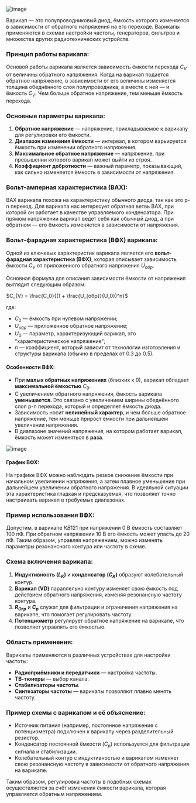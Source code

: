 ![image](https://github.com/user-attachments/assets/4efac860-8217-4dbb-9703-7510859ce85c)

Варикап — это полупроводниковый диод, ёмкость которого изменяется в зависимости от обратного напряжения на его переходе. Варикапы применяются в схемах настройки частоты, генераторов, фильтров и множества других радиотехнических устройств.

### Принцип работы варикапа:
Основой работы варикапа является зависимость ёмкости перехода $C_{V}$ от величины обратного напряжения. Когда на варикап подается обратное напряжение, в зависимости от его величины изменяется толщина обеднённого слоя полупроводника, а вместе с ней — и ёмкость $C_{V}$. Чем больше обратное напряжение, тем меньше ёмкость перехода.

### Основные параметры варикапа:
1. **Обратное напряжение** — напряжение, прикладываемое к варикапу для регулировки его ёмкости.
2. **Диапазон изменения ёмкости** — интервал, в котором варьируется ёмкость при изменении обратного напряжения.
3. **Максимальное обратное напряжение** — напряжение, при превышении которого варикап может выйти из строя.
4. **Коэффициент добротности** — важный параметр, показывающий, как сильно изменяется ёмкость в зависимости от напряжения.

### Вольт-амперная характеристика (ВАХ):
ВАХ варикапа похожа на характеристику обычного диода, так как это p-n переход. Для варикапа нас интересует обратная ветвь ВАХ, при которой он работает в качестве управляемого конденсатора. При прямом напряжении варикап ведет себя как обычный диод, а при обратном — его ёмкость изменяется в зависимости от напряжения.

### Вольт-фарадная характеристика (ВФХ) варикапа:
Одной из ключевых характеристик варикапа является его **вольт-фарадная характеристика (ВФХ)**, которая описывает зависимость ёмкости $C_{V}$ от приложенного обратного напряжения $U_{обр}$.

Основная формула для описания зависимости ёмкости от напряжения выглядит следующим образом:

$C_{V} = \frac{C_0}{(1 + \frac{U_{обр}}{U_0})^n}$

где:
- $C_0$ — ёмкость при нулевом напряжении;
- $U_{обр}$ — приложенное обратное напряжение;
- $U_0$ — параметр, характеризующий варикап, это "характеристическое напряжение";
- $n$ — коэффициент, который зависит от технологии изготовления и структуры варикапа (обычно в пределах от 0.3 до 0.5).

#### Особенности ВФХ:
- При **малых обратных напряжениях** (близких к 0), варикап обладает **максимальной ёмкостью** $C_0$.
- С увеличением обратного напряжения, ёмкость варикапа **уменьшается**. Это связано с увеличением ширины обеднённого слоя p-n перехода, который и определяет ёмкость диода.
- Зависимость носит **нелинейный характер**, и чем больше обратное напряжение, тем меньше прирост ёмкости при дальнейшем увеличении напряжения.
- В диапазоне значений напряжения, на котором работает варикап, ёмкость может изменяться в **раза**.

![image](https://github.com/user-attachments/assets/59536355-4daf-4417-8c31-42211cac2b56)

#### График ВФХ:
На графике ВФХ можно наблюдать резкое снижение ёмкости при начальном увеличении напряжения, а затем плавное уменьшение при дальнейшем увеличении обратного напряжения. В идеальной ситуации эта характеристика гладкая и предсказуемая, что позволяет точно настраивать варикап в требуемых диапазонах.

### Пример использования ВФХ:
Допустим, в варикапе $КВ121$ при напряжении 0 В ёмкость составляет 100 пФ. При обратном напряжении 10 В его ёмкость может упасть до 20 пФ. Таким образом, управляя напряжением, можно изменять параметры резонансного контура или частоту в схеме.

### Схема включения варикапа:

1. **Индуктивность ($L_{K}$)** и **конденсатор ($C_{K}$)** образуют колебательный контур.
2. **Варикап (VD)** параллельно контуру изменяет свою ёмкость под действием обратного напряжения, изменяя резонансную частоту контура.
3. **$R_{Огр}$** и **$C_{p}$** служат для фильтрации и ограничения напряжения на варикапе, что помогает регулировать частоту.
4. **Потенциометр** регулирует обратное напряжение на варикапе, что позволяет управлять его ёмкостью.

### Область применения:
Варикапы применяются в различных устройствах для настройки частоты:
- **Радиоприёмники и передатчики** — настройка частоты.
- **ТВ-тюнеры** — выбор канала.
- **Стабилизаторы частоты**.
- **Синтезаторы частоты** — варикапы позволяют плавно менять частоту.

### Пример схемы с варикапом и её объяснение:
- Источник питания (например, постоянное напряжение с потенциометра) подключен к варикапу через разделительный резистор.
- Конденсатор постоянной ёмкости ($C_{p}$) используется для фильтрации сигнала и стабилизации.
- Колебательный контур с индуктивностью и варикапом изменяет свою резонансную частоту в зависимости от обратного напряжения на варикапе.

Таким образом, регулировка частоты в подобных схемах осуществляется за счёт изменения ёмкости варикапа, которая управляется обратным напряжением.
